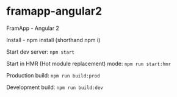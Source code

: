 # framapp-angular2
FramApp - Angular 2


Install - npm install (shorthand npm i)

Start dev server: ``npm start``

Start in HMR (Hot module replacement) mode: ``npm run start:hmr``


Production build: ``npm run build:prod``

Development build: ``npm run build:dev``